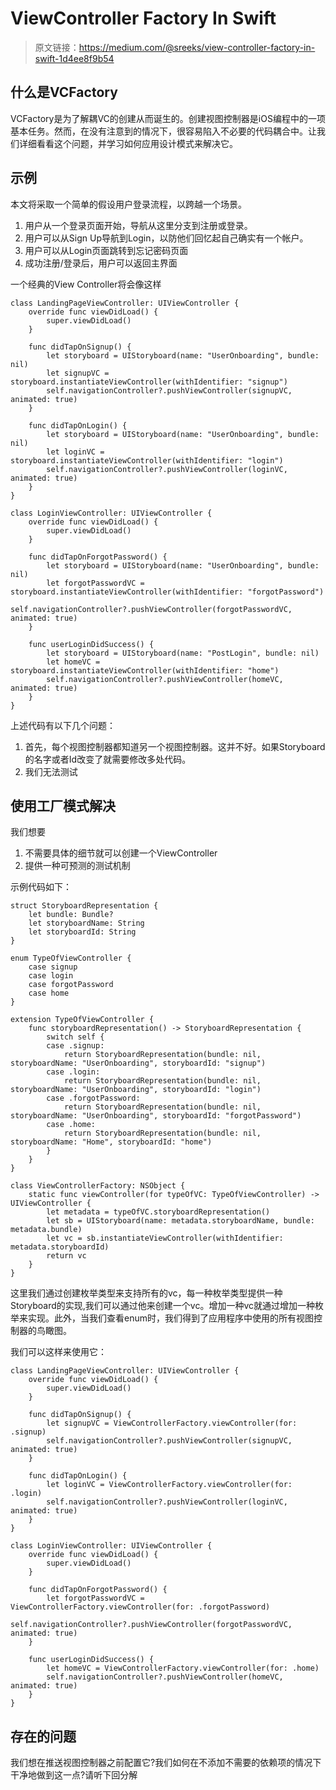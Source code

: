 # ViewController Factory In Swift
> 原文链接：https://medium.com/@sreeks/view-controller-factory-in-swift-1d4ee8f9b54

## 什么是VCFactory
VCFactory是为了解耦VC的创建从而诞生的。创建视图控制器是iOS编程中的一项基本任务。然而，在没有注意到的情况下，很容易陷入不必要的代码耦合中。让我们详细看看这个问题，并学习如何应用设计模式来解决它。

## 示例
本文将采取一个简单的假设用户登录流程，以跨越一个场景。

1. 用户从一个登录页面开始，导航从这里分支到注册或登录。
2. 用户可以从Sign Up导航到Login，以防他们回忆起自己确实有一个帐户。
3. 用户可以从Login页面跳转到忘记密码页面
4. 成功注册/登录后，用户可以返回主界面

一个经典的View Controller将会像这样

```
class LandingPageViewController: UIViewController {
    override func viewDidLoad() {
        super.viewDidLoad()
    }

    func didTapOnSignup() {
        let storyboard = UIStoryboard(name: "UserOnboarding", bundle: nil)
        let signupVC = storyboard.instantiateViewController(withIdentifier: "signup") 
        self.navigationController?.pushViewController(signupVC, animated: true)
    }
    
    func didTapOnLogin() {
        let storyboard = UIStoryboard(name: "UserOnboarding", bundle: nil)
        let loginVC = storyboard.instantiateViewController(withIdentifier: "login") 
        self.navigationController?.pushViewController(loginVC, animated: true)
    }
}

class LoginViewController: UIViewController {
    override func viewDidLoad() {
        super.viewDidLoad()
    }

    func didTapOnForgotPassword() {
        let storyboard = UIStoryboard(name: "UserOnboarding", bundle: nil)
        let forgotPasswordVC = storyboard.instantiateViewController(withIdentifier: "forgotPassword")
        self.navigationController?.pushViewController(forgotPasswordVC, animated: true)
    }
    
    func userLoginDidSuccess() {
        let storyboard = UIStoryboard(name: "PostLogin", bundle: nil)
        let homeVC = storyboard.instantiateViewController(withIdentifier: "home") 
        self.navigationController?.pushViewController(homeVC, animated: true)
    }
}
```

上述代码有以下几个问题：

1. 首先，每个视图控制器都知道另一个视图控制器。这并不好。如果Storyboard的名字或者Id改变了就需要修改多处代码。
2. 我们无法测试

## 使用工厂模式解决
我们想要

1. 不需要具体的细节就可以创建一个ViewController
2. 提供一种可预测的测试机制

示例代码如下：

```
struct StoryboardRepresentation {
    let bundle: Bundle?
    let storyboardName: String
    let storyboardId: String
}

enum TypeOfViewController {
    case signup
    case login
    case forgotPassword
    case home
}

extension TypeOfViewController {
    func storyboardRepresentation() -> StoryboardRepresentation {
        switch self {
        case .signup:
            return StoryboardRepresentation(bundle: nil, storyboardName: "UserOnboarding", storyboardId: "signup")
        case .login:
            return StoryboardRepresentation(bundle: nil, storyboardName: "UserOnboarding", storyboardId: "login")
        case .forgotPassword:
            return StoryboardRepresentation(bundle: nil, storyboardName: "UserOnboarding", storyboardId: "forgotPassword")
        case .home:
            return StoryboardRepresentation(bundle: nil, storyboardName: "Home", storyboardId: "home")
        }
    }
}

class ViewControllerFactory: NSObject {
    static func viewController(for typeOfVC: TypeOfViewController) -> UIViewController {
        let metadata = typeOfVC.storyboardRepresentation()
        let sb = UIStoryboard(name: metadata.storyboardName, bundle: metadata.bundle)
        let vc = sb.instantiateViewController(withIdentifier: metadata.storyboardId)
        return vc
    }
}
```

这里我们通过创建枚举类型来支持所有的vc，每一种枚举类型提供一种Storyboard的实现,我们可以通过他来创建一个vc。增加一种vc就通过增加一种枚举来实现。此外，当我们查看enum时，我们得到了应用程序中使用的所有视图控制器的鸟瞰图。

我们可以这样来使用它：

```
class LandingPageViewController: UIViewController {
    override func viewDidLoad() {
        super.viewDidLoad()
    }
    
    func didTapOnSignup() {
        let signupVC = ViewControllerFactory.viewController(for: .signup)
        self.navigationController?.pushViewController(signupVC, animated: true)
    }
    
    func didTapOnLogin() {
        let loginVC = ViewControllerFactory.viewController(for: .login)
        self.navigationController?.pushViewController(loginVC, animated: true)
    }
}

class LoginViewController: UIViewController {
    override func viewDidLoad() {
        super.viewDidLoad()
    }
    
    func didTapOnForgotPassword() {
        let forgotPasswordVC = ViewControllerFactory.viewController(for: .forgotPassword)
        self.navigationController?.pushViewController(forgotPasswordVC, animated: true)
    }
    
    func userLoginDidSuccess() {
        let homeVC = ViewControllerFactory.viewController(for: .home)
        self.navigationController?.pushViewController(homeVC, animated: true)
    }
}
```

## 存在的问题
我们想在推送视图控制器之前配置它?我们如何在不添加不需要的依赖项的情况下干净地做到这一点?请听下回分解